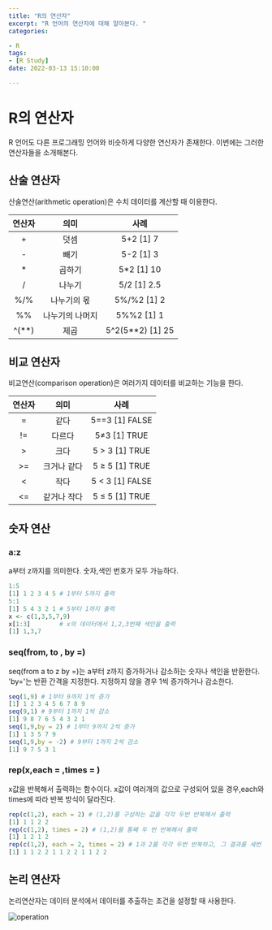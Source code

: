 ```yaml
---
title: "R의 연산자"
excerpt: "R 언어의 연산자에 대해 알아본다. "
categories: 

- R
tags:
- [R Study]
date: 2022-03-13 15:10:00

---
```

# R의 연산자
R 언어도 다른 프로그래밍 언어와 비슷하게 다양한 연산자가 존재한다.
이번에는 그러한 연산자들을 소개해본다.

## 산술 연산자

산술연산(arithmetic operation)은 수치 데이터를 계산할 때 이용한다.

|  연산자   |    의미     |        사례         |
|:------:|:---------:|:-----------------:|
|   +    |    덧셈     |    5+2  [1] 7     |
|   -    |    빼기     |    5-2   [1] 3    |
|   *    |    곱하기    |   5*2   [1] 10    |
|   /    |    나누기    |   5/2  [1] 2.5    |
|  %/%   |  나누기의 몫   |    5%/%2 [1] 2    |
|   %%   | 나누기의 나머지  |    5%%2 [1] 1     |
| ^(**)  |    제곱     | 5^2(5**2) [1] 25  |

## 비교 연산자

비교연산(comparison operation)은 여러가지 데이터를 비교하는 기능을 한다.

| 연산자 |   의미    |        사례        |
|:---:|:-------:|:----------------:|
|  =  |   같다    |  5==3 [1] FALSE  |
| !=  |   다르다   |  5≠3   [1] TRUE  |
|  >  |   크다    |  5 > 3 [1] TRUE  |
| >=  | 크거나 같다  |  5 ≥ 5 [1] TRUE  |
|  <  |   작다    | 5 < 3 [1] FALSE  |
| <=  | 같거나 작다  |  5 ≤ 5 [1] TRUE  |

##  숫자 연산
### a:z

a부터 z까지를 의미한다. 숫자,색인 번호가 모두 가능하다.

```r
1:5
[1] 1 2 3 4 5 # 1부터 5까지 출력
5:1
[1] 5 4 3 2 1 # 5부터 1까지 출력
x <- c(1,3,5,7,9)
x[1:3]        # x의 데이터에서 1,2,3번째 색인을 출력
[1] 1,3,7
```
### seq(from, to , by =)

seq(from a to z by =)는 a부터 z까지 증가하거나 감소하는 숫자나 색인을 반환한다.   
'by='는 반환 간격을 지정한다. 지정하지 않을 경우 1씩 증가하거나 감소한다.

 ```r
seq(1,9) # 1부터 9까지 1씩 증가
[1] 1 2 3 4 5 6 7 8 9 
seq(9,1) # 9부터 1까지 1씩 감소
[1] 9 8 7 6 5 4 3 2 1
seq(1,9,by = 2) # 1부터 9까지 2씩 증가
[1] 1 3 5 7 9
seq(1,9,by = -2) # 9부터 1까지 2씩 감소
[1] 9 7 5 3 1 
```

### rep(x,each = ,times = )

x값을 반복해서 출력하는 함수이다. x값이 여러개의 값으로 구성되어 있을 경우,each와 times에 따라 반복 방식이 달라진다.

```r
rep(c(1,2), each = 2) # (1,2)를 구성하는 값을 각각 두번 반복해서 출력
[1] 1 1 2 2
rep(c(1,2), times = 2) # (1,2)를 통째 두 번 반복해서 출력
[1] 1 2 1 2
rep(c(1,2), each = 2, times = 2) # 1과 2를 각각 두번 반복하고, 그 결과를 세번 반복해서 출력
[1] 1 1 2 2 1 1 2 2 1 1 2 2 
```
## 논리 연산자

논리연산자는 데이터 분석에서 데이터를 추출하는 조건을 설정할 때 사용한다.

![operation](https://user-images.githubusercontent.com/65166786/158952863-fcdb6455-bd76-4053-8a8f-b764eddb9bb7.png)

